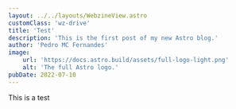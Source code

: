 ```yaml
---
layout: ../../layouts/WebzineView.astro
customClass: 'wz-drive'
title: 'Test'
description: 'This is the first post of my new Astro blog.'
author: 'Pedro MC Fernandes'
image:
    url: 'https://docs.astro.build/assets/full-logo-light.png'
    alt: 'The full Astro logo.'
pubDate: 2022-07-10
---
```

This is a test